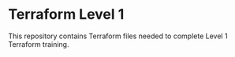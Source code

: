 # Terraform Level 1

This repository contains Terraform files needed to complete Level 1 Terraform training.